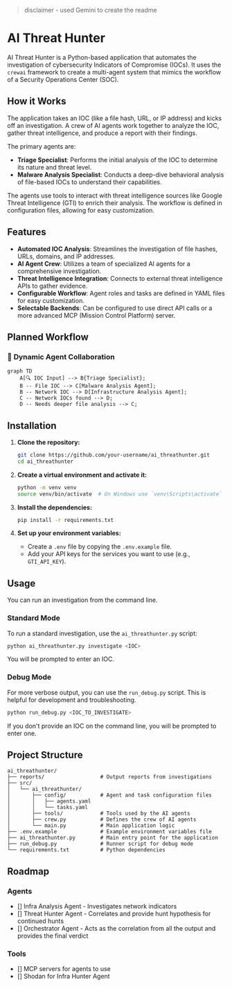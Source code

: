 > disclaimer - used Gemini to create the readme

# AI Threat Hunter

AI Threat Hunter is a Python-based application that automates the investigation of cybersecurity Indicators of Compromise (IOCs). It uses the `crewai` framework to create a multi-agent system that mimics the workflow of a Security Operations Center (SOC).

## How it Works

The application takes an IOC (like a file hash, URL, or IP address) and kicks off an investigation. A crew of AI agents work together to analyze the IOC, gather threat intelligence, and produce a report with their findings.

The primary agents are:
- **Triage Specialist**: Performs the initial analysis of the IOC to determine its nature and threat level.
- **Malware Analysis Specialist**: Conducts a deep-dive behavioral analysis of file-based IOCs to understand their capabilities.

The agents use tools to interact with threat intelligence sources like Google Threat Intelligence (GTI) to enrich their analysis. The workflow is defined in configuration files, allowing for easy customization.

## Features

- **Automated IOC Analysis**: Streamlines the investigation of file hashes, URLs, domains, and IP addresses.
- **AI Agent Crew**: Utilizes a team of specialized AI agents for a comprehensive investigation.
- **Threat Intelligence Integration**: Connects to external threat intelligence APIs to gather evidence.
- **Configurable Workflow**: Agent roles and tasks are defined in YAML files for easy customization.
- **Selectable Backends**: Can be configured to use direct API calls or a more advanced MCP (Mission Control Platform) server.

## Planned Workflow

### 🔄 **Dynamic Agent Collaboration**

```mermaid
graph TD
    A[🔍 IOC Input] --> B{Triage Specialist};
    B -- File IOC --> C[Malware Analysis Agent];
    B -- Network IOC --> D[Infrastructure Analysis Agent];
    C -- Network IOCs found --> D;
    D -- Needs deeper file analysis --> C;
```

## Installation

1.  **Clone the repository:**
    ```bash
    git clone https://github.com/your-username/ai_threathunter.git
    cd ai_threathunter
    ```

2.  **Create a virtual environment and activate it:**
    ```bash
    python -m venv venv
    source venv/bin/activate  # On Windows use `venv\Scripts\activate`
    ```

3.  **Install the dependencies:**
    ```bash
    pip install -r requirements.txt
    ```

4.  **Set up your environment variables:**
    - Create a `.env` file by copying the `.env.example` file.
    - Add your API keys for the services you want to use (e.g., `GTI_API_KEY`).

## Usage

You can run an investigation from the command line.

### Standard Mode

To run a standard investigation, use the `ai_threathunter.py` script:

```bash
python ai_threathunter.py investigate <IOC>
```
You will be prompted to enter an IOC.

### Debug Mode

For more verbose output, you can use the `run_debug.py` script. This is helpful for development and troubleshooting.

```bash
python run_debug.py <IOC_TO_INVESTIGATE>
```
If you don't provide an IOC on the command line, you will be prompted to enter one.

## Project Structure

```
ai_threathunter/
├── reports/                  # Output reports from investigations
├── src/
│   └── ai_threathunter/
│       ├── config/           # Agent and task configuration files
│       │   ├── agents.yaml
│       │   └── tasks.yaml
│       ├── tools/            # Tools used by the AI agents
│       ├── crew.py           # Defines the crew of AI agents
│       └── main.py           # Main application logic
├── .env.example              # Example environment variables file
├── ai_threathunter.py        # Main entry point for the application
├── run_debug.py              # Runner script for debug mode
└── requirements.txt          # Python dependencies
```

## Roadmap

### Agents
- [] Infra Analysis Agent - Investigates network indicators
- [] Threat Hunter Agent - Correlates and provide hunt hypothesis for continued hunts
- [] Orchestrator Agent - Acts as the correlation from all the output and provides the final verdict

### Tools
- [] MCP servers for agents to use 
- [] Shodan for Infra Hunter Agent
